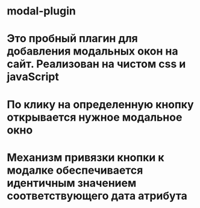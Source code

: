 # modal-plugin
# Это пробный плагин для добавления модальных окон на сайт. Реализован на чистом css и javaScript
# По клику на определенную кнопку открывается нужное модальное окно
# Механизм привязки кнопки к модалке обеспечивается идентичным значением соответствующего дата атрибута
